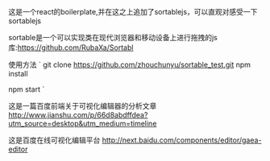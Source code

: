 这是一个react的boilerplate,并在这之上追加了sortablejs，可以直观对感受一下sortablejs

sortable是一个可以实现类在现代浏览器和移动设备上进行拖拽的js库:https://github.com/RubaXa/Sortabl


使用方法
`
git clone https://github.com/zhouchunyu/sortable_test.git
npm install

npm start
`

这是一篇百度前端关于可视化编辑器的分析文章 http://www.jianshu.com/p/66d8abdffdea?utm_source=desktop&utm_medium=timeline

这是百度在线可视化编辑平台 http://next.baidu.com/components/editor/gaea-editor
